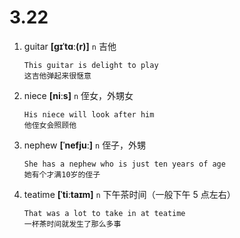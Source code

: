 # 3.22










1. guitar **[ɡɪˈtɑː(r)]** `n` 吉他
    ```
    This guitar is delight to play
    这吉他弹起来很惬意
    ```

2. niece **[niːs]** `n` 侄女，外甥女
    ```
    His niece will look after him
    他侄女会照顾他
    ```

3. nephew **[ˈnefjuː]** `n` 侄子，外甥
    ```
    She has a nephew who is just ten years of age
    她有个才满10岁的侄子
    ```

4. teatime **[ˈtiːtaɪm]** `n` 下午茶时间（一般下午 5 点左右）
    ```
    That was a lot to take in at teatime
    一杯茶时间就发生了那么多事
    ```
